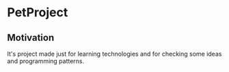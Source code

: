 # PetProject

## Motivation
It's project made just for learning technologies and for checking some ideas and programming patterns. 
